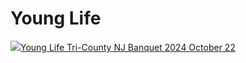 # Young Life

[<img src="https://lh3.googleusercontent.com/pw/AP1GczNKHZ6Gf2Gfxp_V0O9mn4SlElsfHv7opkDF009iK3m746prqlLNzeEOjxtq1uoNmlNo0au7hw-7AYX2WcnsvTahfphq1qLxRM_snGxBjMIE02sE5F27=w2400">Young Life Tri-County NJ Banquet 2024 October 22](https://photos.app.goo.gl/DihKYDHpbU1GoJan7)
